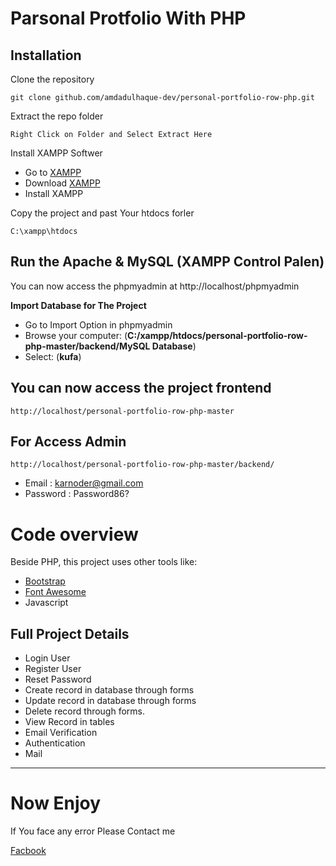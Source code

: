 # Parsonal Protfolio With PHP


## Installation

Clone the repository

    git clone github.com/amdadulhaque-dev/personal-portfolio-row-php.git
    

Extract the repo folder

    Right Click on Folder and Select Extract Here

Install XAMPP Softwer

- Go to [XAMPP](https://www.apachefriends.org/download.html)
- Download [XAMPP](https://www.apachefriends.org/download.html)
- Install XAMPP

Copy the project and past Your htdocs forler

    C:\xampp\htdocs


## Run the Apache & MySQL (**XAMPP Control Palen**)


You can now access the phpmyadmin at http://localhost/phpmyadmin

**Import Database for The Project**
- Go to Import Option in phpmyadmin
- Browse your computer: (**C:/xampp/htdocs/personal-portfolio-row-php-master/backend/MySQL Database**)
- Select: (**kufa**)
    
## You can now access the project frontend

    http://localhost/personal-portfolio-row-php-master


## For Access Admin

    http://localhost/personal-portfolio-row-php-master/backend/

- Email : karnoder@gmail.com
- Password : Password86?

# Code overview

Beside PHP, this project uses other tools like:

- [Bootstrap](https://getbootstrap.com/)
- [Font Awesome](https://fontawesome.com/)
- Javascript

## Full Project Details

- Login User
- Register User
- Reset Password
- Create record in database through forms
- Update record in database through forms
- Delete record through forms.
- View Record in tables
- Email Verification
- Authentication
- Mail


----------

# Now Enjoy

If You face any error Please Contact me

[Facbook](https://www.facebook.com/amdadulhaquedev)

